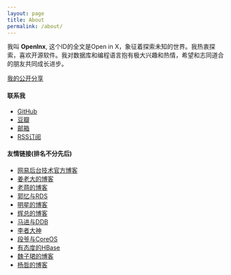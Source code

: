 ```yaml
---
layout: page
title: About
permalink: /about/
---
```


我叫 __OpenInx__, 这个ID的全文是Open in X，象征着探索未知的世界。我热衷探索，喜欢开源软件。我对数据库和编程语言抱有极大兴趣和热情，希望和志同道合的朋友共同成长进步。

[我的公开分享](http://openinx.github.io/2012/01/01/my-share/)

#### 联系我

* [GitHub](https://github.com/openinx)
* [豆瓣](http://www.douban.com/people/68306838/)
* <a href="mailto:{{ site.email }}">邮箱</a>
* [RSS订阅](/feed.xml)

#### 友情链接(排名不分先后)

* [网易后台技术官方博客](http://www.bitstech.net/)
* [姜老大的博客](http://www.innomysql.net/)
* [老蒋的博客](http://www.sysdb.cn/)
* [郭忆与RDS](http://guoyirds.com/)
* [明星的博客](http://mingxinglai.com/)
* [辉总的博客](http://www.mysqlplay.com/)
* [马进与DDB](http://www.majin163.com/)
* [李者大神](http://senarukana.github.io/)
* [段爷与CoreOS](http://www.serfdom.cn/)
* [有态度的HBase](http://hbasefly.com/)
* [魏子珺的博客](http://weizijun.cn/)
* [杨哲的博客](http://yangzhe1991.org/)
